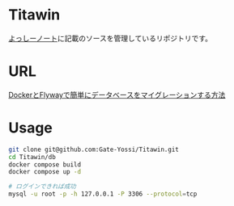 # Titawin
[よっしーノート](https://yossi-note.com/)に記載のソースを管理しているリポジトリです。

# URL

[DockerとFlywayで簡単にデータベースをマイグレーションする方法](https://yossi-note.com/how_to_easily_interpret_databases_with_docker_and_flyway/)

# Usage

```bash
git clone git@github.com:Gate-Yossi/Titawin.git
cd Titawin/db
docker compose build
docker compose up -d
```

```bash
# ログインできれば成功
mysql -u root -p -h 127.0.0.1 -P 3306 --protocol=tcp 
```
